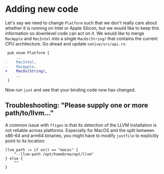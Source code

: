 # Adding new code

Let's say we need to change `Platform` such that we don't really care about whether it
is running on Intel or Apple Silicon, but we would like to keep this information so
downlevel code can act on it. We would like to merge `MacApple` and `MacIntel` into a
single `MacOs(String)` that contains the current CPU architecture. Go ahead and update
`native/src/api.rs`:

```diff
 pub enum Platform {
     ..
-    MacIntel,
-    MacApple,
+    MacOs(String),
     ..
 }
```

Now run `just` and see that your binding code now has changed.

## Troubleshooting: "Please supply one or more path/to/llvm..."

A common issue with `ffigen` is that its detection of the LLVM installation is not reliable
across platforms. Especially for MacOS and the split between x86-64 and arm64 binaries,
you might have to modify `justfile` to explicitly point to its location:

```
llvm_path := if os() == "macos" {
    "--llvm-path /opt/homebrew/opt/llvm"
} else {
    ""
}
```
